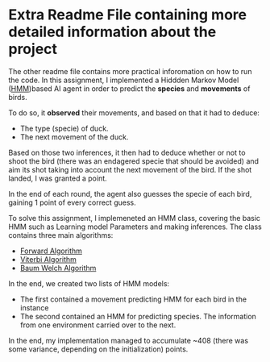 # Extra Readme File containing more detailed information about the project

The other readme file contains more practical inforomation on how to run the code. In this assignment, I implemented a Hiddden Markov Model
([HMM](https://en.wikipedia.org/wiki/Hidden_Markov_model))based AI agent in order to predict the **species** and **movements** of birds.

To do so, it **observed** their movements, and based on that it had to deduce:
- The type (specie) of duck.
- The next movement of the duck.

Based on those two inferences, it then had to deduce whether or not to shoot the bird (there was an endagered specie that should be avoided)
and aim its shot taking into account the next movement of the bird. If the shot landed, I was granted a point.

In the end of each round, the agent also guesses the specie of each bird, gaining 1 point of every correct guess. 

To solve this assignment, I implemeneted an HMM class, covering the basic HMM such as Learning model Parameters and making inferences. The
class contains three main algorithms:
- [Forward Algorithm](https://en.wikipedia.org/wiki/Forward_algorithm)
- [Viterbi Algorithm](https://en.wikipedia.org/wiki/Viterbi_algorithm)
- [Baum Welch Algorithm](https://en.wikipedia.org/wiki/Baum%E2%80%93Welch_algorithm)

In the end, we created two lists of HMM models: 
- The first contained a movement predicting HMM for each bird in the instance
- The second contained an HMM for predicting species. The information from one environment carried over to the next.

In the end, my implementation managed to accumulate ~408 (there was some variance, depending on the initialization) points.
